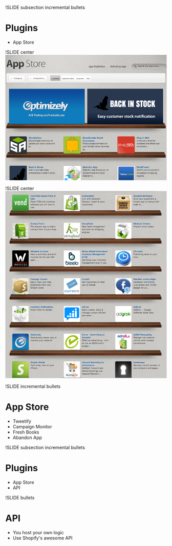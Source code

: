 !SLIDE subsection incremental bullets
# Plugins #

* App Store

!SLIDE center
![AppStore](app_store_1.png)

!SLIDE center
![AppStore](app_store_2.png)

!SLIDE incremental bullets
# App Store #

* Tweetify
* Campaign Monitor
* Fresh Books
* Abandon App

!SLIDE subsection incremental bullets
# Plugins #

* App Store
* API

!SLIDE bullets
# API #

* You host your own logic
* Use Shopify's awesome API
